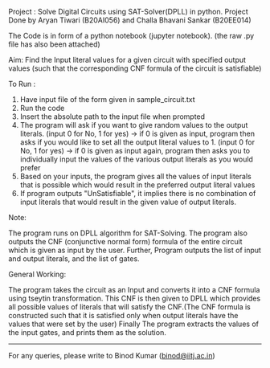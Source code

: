 Project : Solve Digital Circuits using SAT-Solver(DPLL) in python.
Project Done by Aryan Tiwari (B20AI056) and Challa Bhavani Sankar (B20EE014)

The Code is in form of a python notebook (jupyter notebook).
(the raw .py file has also been attached)

Aim: Find the Input literal values for a given circuit with specified output values (such that the corresponding CNF formula of the circuit is satisfiable)

To Run :

1) Have input file of the form given in sample_circuit.txt
2) Run the code
3) Insert the absolute path to the input file when prompted
4) The program will ask if you want to give random values to the output literals. (input 0 for No, 1 for yes)
	-> if 0 is given as input, program then asks if you would like to set all the output literal values to 1. (input 0 for No, 1 for yes)
	-> if 0 is given as input again, program then asks you to individually input the values of the various output literals as you would prefer
5) Based on your inputs, the program gives all the values of input literals that is possible which would result in the preferred output literal values
6) If program outputs "UnSatisfiable", it implies there is no combination of input literals that would result in the given value of output literals.

Note:

The program runs on DPLL algorithm for SAT-Solving.
The program also outputs the CNF (conjunctive normal form) formula of the entire circuit which is given as input by the user.
Further, Program outputs the list of input and output literals, and the list of gates.

General Working:

The program takes the circuit as an Input and converts it into a CNF formula using tseytin transformation.
This CNF is then given to DPLL which provides all possible values of literals that will satisfy the CNF.(The CNF formula is constructed such that it is satisfied only when output literals have the values that were set by the user)
Finally The program extracts the values of the input gates, and prints them as the solution.

-----------------------------------------------------------

For any queries, please write to Binod Kumar (binod@iitj.ac.in)
